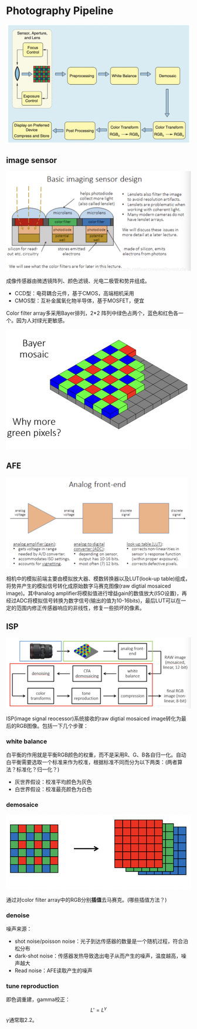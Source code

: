 # Photography Pipeline

<img src="img/photography-pipeline/image-20220506204200680.png" alt="image-20220506204200680"/>

## image sensor

![image-20220506204413163](img/photography-pipeline/image-20220506204413163.png)

成像传感器由微透镜阵列、颜色滤镜、光电二极管和势井组成。

- CCD型：电荷耦合元件，基于CMOS，高端相机采用
- CMOS型：互补金属氧化物半导体，基于MOSFET，便宜

Color filter array多采用Bayer排列，2*2 阵列中绿色占两个，蓝色和红色各一个。因为人对绿光更敏感。

![image-20220506210122949](img/photography-pipeline/image-20220506210122949.png)

## AFE

![image-20220506205837341](img/photography-pipeline/image-20220506205837341.png)

相机中的模拟前端主要由模拟放大器、模数转换器以及LUT(look-up table)组成，将势井产生的模拟信号转化成原始数字马赛克图像(raw digtial mosaiced image)。其中analog amplifier将模拟值进行增益gain的数值放大(ISO设置)，再经过ADC将模拟信号转换为数字信号(输出的值为10-16bits)，最后LUT可以在一定的范围内修正传感器响应的非线性，修复一些损坏的像素。

## ISP

![image-20220506210742183](img/photography-pipeline/image-20220506210742183.png)

ISP(image signal reocessor)系统接收的raw digtial mosaiced image转化为最后的RGB图像。包括一下几个步骤：

### white balance

白平衡的作用就是平衡RGB颜色的权重，而不是采用R、G、B各自归一化。自动白平衡需要选取一个标准来作为校准，根据标准不同而分为以下两类：(两者算法？标准化？归一化？)

- 灰世界假设：校准平均颜色为灰色
- 白世界假设：校准最亮颜色为白色

### demosaice

![image-20220506213211909](img/photography-pipeline/image-20220506213211909.png)

通过对color filter array中的RGB分别**插值**去马赛克。(哪些插值方法？)

### denoise

噪声来源：

- shot noise/poisson noise：光子到达传感器的数量是一个随机过程，符合泊松分布
- dark-shot noise：传感器发热导致逸出电子从而产生的噪声，温度越高，噪声越大
- Read noise：AFE读取产生的噪声

### tune reproduction

即色调重建，gamma校正：
$$
L'=L^\gamma
$$
$\gamma$通常取2.2。